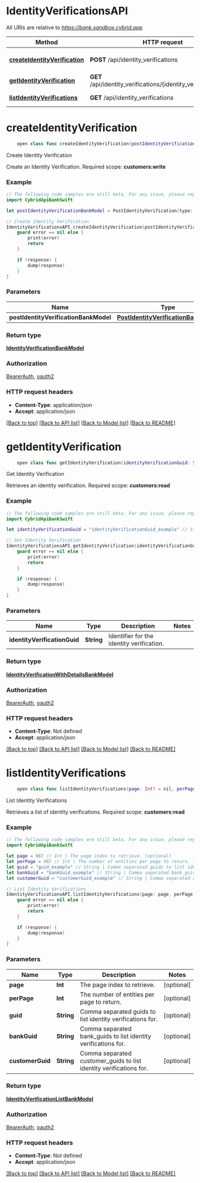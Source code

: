 # IdentityVerificationsAPI

All URIs are relative to *https://bank.sandbox.cybrid.app*

Method | HTTP request | Description
------------- | ------------- | -------------
[**createIdentityVerification**](IdentityVerificationsAPI.md#createidentityverification) | **POST** /api/identity_verifications | Create Identity Verification
[**getIdentityVerification**](IdentityVerificationsAPI.md#getidentityverification) | **GET** /api/identity_verifications/{identity_verification_guid} | Get Identity Verification
[**listIdentityVerifications**](IdentityVerificationsAPI.md#listidentityverifications) | **GET** /api/identity_verifications | List Identity Verifications


# **createIdentityVerification**
```swift
    open class func createIdentityVerification(postIdentityVerificationBankModel: PostIdentityVerificationBankModel, completion: @escaping (_ data: IdentityVerificationBankModel?, _ error: Error?) -> Void)
```

Create Identity Verification

Create an Identity Verification.  Required scope: **customers:write**

### Example
```swift
// The following code samples are still beta. For any issue, please report via http://github.com/OpenAPITools/openapi-generator/issues/new
import CybridApiBankSwift

let postIdentityVerificationBankModel = PostIdentityVerification(type: "type_example", method: "method_example", customerGuid: "customerGuid_example", countryCode: "countryCode_example", name: PostIdentityVerification_name(first: "first_example", middle: "middle_example", last: "last_example"), address: PostIdentityVerification_address(street: "street_example", street2: "street2_example", city: "city_example", subdivision: "subdivision_example", postalCode: "postalCode_example", countryCode: "countryCode_example"), dateOfBirth: Date(), identificationNumbers: [PostIdentificationNumber(type: "type_example", issuingCountryCode: "issuingCountryCode_example", identificationNumber: "identificationNumber_example")], expectedBehaviours: ["expectedBehaviours_example"]) // PostIdentityVerificationBankModel | 

// Create Identity Verification
IdentityVerificationsAPI.createIdentityVerification(postIdentityVerificationBankModel: postIdentityVerificationBankModel) { (response, error) in
    guard error == nil else {
        print(error)
        return
    }

    if (response) {
        dump(response)
    }
}
```

### Parameters

Name | Type | Description  | Notes
------------- | ------------- | ------------- | -------------
 **postIdentityVerificationBankModel** | [**PostIdentityVerificationBankModel**](PostIdentityVerificationBankModel.md) |  | 

### Return type

[**IdentityVerificationBankModel**](IdentityVerificationBankModel.md)

### Authorization

[BearerAuth](../README.md#BearerAuth), [oauth2](../README.md#oauth2)

### HTTP request headers

 - **Content-Type**: application/json
 - **Accept**: application/json

[[Back to top]](#) [[Back to API list]](../README.md#documentation-for-api-endpoints) [[Back to Model list]](../README.md#documentation-for-models) [[Back to README]](../README.md)

# **getIdentityVerification**
```swift
    open class func getIdentityVerification(identityVerificationGuid: String, completion: @escaping (_ data: IdentityVerificationWithDetailsBankModel?, _ error: Error?) -> Void)
```

Get Identity Verification

Retrieves an identity verification.  Required scope: **customers:read**

### Example
```swift
// The following code samples are still beta. For any issue, please report via http://github.com/OpenAPITools/openapi-generator/issues/new
import CybridApiBankSwift

let identityVerificationGuid = "identityVerificationGuid_example" // String | Identifier for the identity verification.

// Get Identity Verification
IdentityVerificationsAPI.getIdentityVerification(identityVerificationGuid: identityVerificationGuid) { (response, error) in
    guard error == nil else {
        print(error)
        return
    }

    if (response) {
        dump(response)
    }
}
```

### Parameters

Name | Type | Description  | Notes
------------- | ------------- | ------------- | -------------
 **identityVerificationGuid** | **String** | Identifier for the identity verification. | 

### Return type

[**IdentityVerificationWithDetailsBankModel**](IdentityVerificationWithDetailsBankModel.md)

### Authorization

[BearerAuth](../README.md#BearerAuth), [oauth2](../README.md#oauth2)

### HTTP request headers

 - **Content-Type**: Not defined
 - **Accept**: application/json

[[Back to top]](#) [[Back to API list]](../README.md#documentation-for-api-endpoints) [[Back to Model list]](../README.md#documentation-for-models) [[Back to README]](../README.md)

# **listIdentityVerifications**
```swift
    open class func listIdentityVerifications(page: Int? = nil, perPage: Int? = nil, guid: String? = nil, bankGuid: String? = nil, customerGuid: String? = nil, completion: @escaping (_ data: IdentityVerificationListBankModel?, _ error: Error?) -> Void)
```

List Identity Verifications

Retrieves a list of identity verifications.  Required scope: **customers:read**

### Example
```swift
// The following code samples are still beta. For any issue, please report via http://github.com/OpenAPITools/openapi-generator/issues/new
import CybridApiBankSwift

let page = 987 // Int | The page index to retrieve. (optional)
let perPage = 987 // Int | The number of entities per page to return. (optional)
let guid = "guid_example" // String | Comma separated guids to list identity verifications for. (optional)
let bankGuid = "bankGuid_example" // String | Comma separated bank_guids to list identity verifications for. (optional)
let customerGuid = "customerGuid_example" // String | Comma separated customer_guids to list identity verifications for. (optional)

// List Identity Verifications
IdentityVerificationsAPI.listIdentityVerifications(page: page, perPage: perPage, guid: guid, bankGuid: bankGuid, customerGuid: customerGuid) { (response, error) in
    guard error == nil else {
        print(error)
        return
    }

    if (response) {
        dump(response)
    }
}
```

### Parameters

Name | Type | Description  | Notes
------------- | ------------- | ------------- | -------------
 **page** | **Int** | The page index to retrieve. | [optional] 
 **perPage** | **Int** | The number of entities per page to return. | [optional] 
 **guid** | **String** | Comma separated guids to list identity verifications for. | [optional] 
 **bankGuid** | **String** | Comma separated bank_guids to list identity verifications for. | [optional] 
 **customerGuid** | **String** | Comma separated customer_guids to list identity verifications for. | [optional] 

### Return type

[**IdentityVerificationListBankModel**](IdentityVerificationListBankModel.md)

### Authorization

[BearerAuth](../README.md#BearerAuth), [oauth2](../README.md#oauth2)

### HTTP request headers

 - **Content-Type**: Not defined
 - **Accept**: application/json

[[Back to top]](#) [[Back to API list]](../README.md#documentation-for-api-endpoints) [[Back to Model list]](../README.md#documentation-for-models) [[Back to README]](../README.md)

